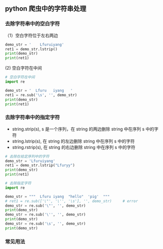 ## python 爬虫中的字符串处理 
### 去除字符串中的空白字符 
（1）空白字符位于左右两边 
```python
demo_str = '    Lfuruiyang'
ret1 = demo_str.lstrip()
print(demo_str) 
print(ret1) 
```
(2) 空白字符在中间 
```python
# 空白字符在中间 
import re

demo_str = '  Lfuru   iyang   '
ret1 = re.sub('\s', '', demo_str)
print(demo_str)
print(ret1)
```

### 去除字符串中的指定字符 
- string.strip(s), s 是一个序列，在 string 的两边删除 string 中在序列 s 中的字符
- string.lstrip(s), 在 string 的左边删除 string 中在序列 s 中的字符
- string.rstrip(s), 在 string 的右边删除 string 中在序列 s 中的字符
```python
# 去除在给定序列中的字符 
demo_str = 'Lfuruiyang'
ret1 = demo_str.lstrip("Lfuryy")
print(demo_str)
print(ret1)

# 去除指定字符 
import re

demo_str = """  Lfuru iyang  "hello"  'pig'  """
# ret1 = re.sub(['\"', '\'', '\s'], '', demo_str)     # error
demo_str = re.sub('\"', '', demo_str)
print(demo_str)
demo_str = re.sub('\'', '', demo_str)
print(demo_str)
demo_str = re.sub('\s', '', demo_str)
print(demo_str)
```

### 常见用法 




